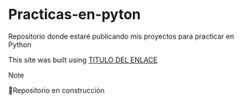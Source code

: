 # Practicas-en-pyton

Repositorio donde estaré publicando mis proyectos para practicar en Python

This site was built using [TITULO DEL ENLACE](https://web.whatsapp.com/)


> [!NOTE]
> 🔨Repositorio en construcción
